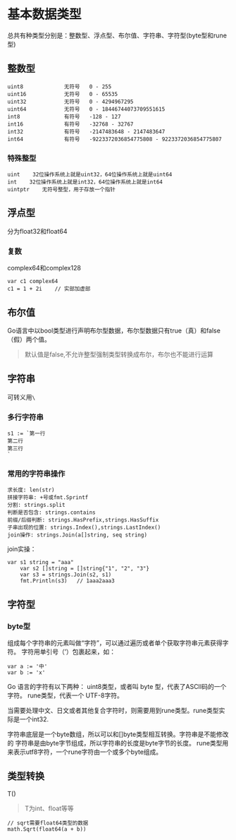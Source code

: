 # 基本数据类型
总共有种类型分别是：整数型、浮点型、布尔值、字符串、字符型(byte型和rune型)
## 整数型
```
uint8             无符号   0 - 255
uint16            无符号   0 - 65535
uint32            无符号   0 - 4294967295
uint64            无符号   0 - 18446744073709551615
int8              有符号   -128 - 127
int16             有符号   -32768 - 32767
int32             有符号   -2147483648 - 2147483647
int64             有符号   -9223372036854775808 - 9223372036854775807
```
### 特殊整型
```
uint    32位操作系统上就是uint32，64位操作系统上就是uint64
int    32位操作系统上就是int32，64位操作系统上就是int64
uintptr    无符号整型，用于存放一个指针 
```
## 浮点型
分为float32和float64
### 复数
complex64和complex128
```
var c1 complex64
c1 = 1 + 2i    // 实部加虚部
```

## 布尔值
Go语言中以bool类型进行声明布尔型数据，布尔型数据只有true（真）和false（假）两个值。
> 默认值是false,不允许整型强制类型转换成布尔，布尔也不能进行运算

## 字符串
可转义用`\`

### 多行字符串
```
s1 := `第一行
第二行
第三行
`
```

### 常用的字符串操作
```
求长度: len(str)    
拼接字符串: +号或fmt.Sprintf
分割: strings.split
判断是否包含: strings.contains
前缀/后缀判断: strings.HasPrefix,strings.HasSuffix
子串出现的位置: strings.Index(),strings.LastIndex()
join操作: strings.Join(a[]string, seq string)
```
join实操：
```
var s1 string = "aaa"
	var s2 []string = []string{"1", "2", "3"}
	var s3 = strings.Join(s2, s1)
	fmt.Println(s3)   // 1aaa2aaa3
```

## 字符型
### byte型
组成每个字符串的元素叫做“字符”，可以通过遍历或者单个获取字符串元素获得字符。 字符用单引号（’）包裹起来，如：
```
var a := '中'
var b := 'x'
```
Go 语言的字符有以下两种：
   uint8类型，或者叫 byte 型，代表了ASCII码的一个字符。
   rune类型，代表一个 UTF-8字符。

当需要处理中文、日文或者其他复合字符时，则需要用到rune类型。rune类型实际是一个int32.

字符串底层是一个byte数组，所以可以和[]byte类型相互转换。字符串是不能修改的 字符串是由byte字节组成，所以字符串的长度是byte字节的长度。 rune类型用来表示utf8字符，一个rune字符由一个或多个byte组成。

## 类型转换
T()
> T为int、float等等
```
// sqrt需要float64类型的数据
math.Sqrt(float64(a + b))
```